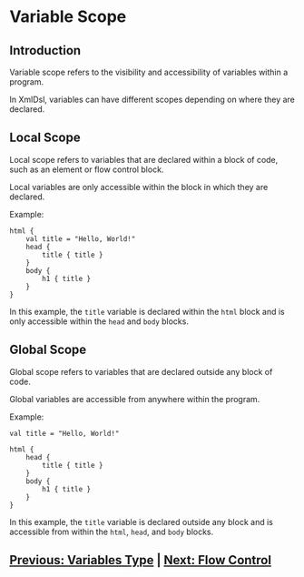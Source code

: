 # Variable Scope

## Introduction

Variable scope refers to the visibility and 
accessibility of variables within a program.

In XmlDsl, variables can have different scopes
depending on where they are declared.

## Local Scope

Local scope refers to variables that are declared
within a block of code, such as an element or flow control block.

Local variables are only accessible within the block
in which they are declared.

Example:

```
html {
    val title = "Hello, World!"
    head {
        title { title }
    }
    body {
        h1 { title }
    }
}
```

In this example, the `title` variable is declared
within the `html` block and is only accessible
within the `head` and `body` blocks.

## Global Scope

Global scope refers to variables that are declared
outside any block of code.

Global variables are accessible from anywhere
within the program.

Example:

```
val title = "Hello, World!"

html {
    head {
        title { title }
    }
    body {
        h1 { title }
    }
}
```

In this example, the `title` variable is declared
outside any block and is accessible from within
the `html`, `head`, and `body` blocks.

## [Previous: Variables Type](var-type.md) | [Next: Flow Control](flow-control.md)

